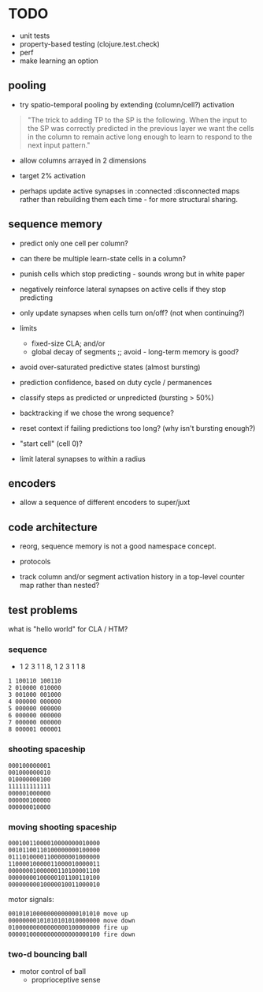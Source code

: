 # TODO

* unit tests
* property-based testing (clojure.test.check)
* perf
* make learning an option

## pooling

* try spatio-temporal pooling by extending (column/cell?) activation
> "The trick to adding TP to the SP is the following. When the input to
the SP was correctly predicted in the previous layer we want the cells
in the column to remain active long enough to learn to respond to the
next input pattern."

* allow columns arrayed in 2 dimensions
* target 2% activation

* perhaps update active synapses in :connected :disconnected maps
  rather than rebuilding them each time - for more structural sharing.


## sequence memory

* predict only one cell per column?
* can there be multiple learn-state cells in a column?

* punish cells which stop predicting - sounds wrong but in white paper

* negatively reinforce lateral synapses on active cells if they stop predicting
* only update synapses when cells turn on/off? (not when continuing?)

* limits
  * fixed-size CLA; and/or
  * global decay of segments       ;; avoid - long-term memory is good?
* avoid over-saturated predictive states (almost bursting)
* prediction confidence, based on duty cycle / permanences
* classify steps as predicted or unpredicted (bursting > 50%)
* backtracking if we chose the wrong sequence?
* reset context if failing predictions too long? (why isn't bursting enough?)

* "start cell" (cell 0)?
* limit lateral synapses to within a radius 


## encoders

* allow a sequence of different encoders to super/juxt


## code architecture

* reorg, sequence memory is not a good namespace concept.

* protocols

* track column and/or segment activation history in a top-level
  counter map rather than nested?


## test problems

what is "hello world" for CLA / HTM?

### sequence

* 1 2 3 1 1 8, 1 2 3 1 1 8

```
1 100110 100110 
2 010000 010000
3 001000 001000
4 000000 000000
5 000000 000000
6 000000 000000
7 000000 000000
8 000001 000001
```

### shooting spaceship

```
000100000001
001000000010
010000000100
111111111111
000001000000
000000100000
000000010000
```

### moving shooting spaceship

```
00010011000010000000010000
00101100110100000000100000
01110100001100000001000000
11000010000011000010000011
00000001000000110100001100
00000000100000101100110100
00000000010000010011000010
```
motor signals:
```
00101010000000000000101010 move up
00000000101010101010000000 move down
01000000000000000100000000 fire up
00000100000000000000000100 fire down
```

### two-d bouncing ball

* motor control of ball
  * proprioceptive sense












